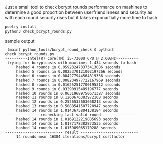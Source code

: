 Just a small tool to check bcrypt rounds performance on mashines to determine a good proportion between userfriendlieness and security as with each round security rises but it takes exponantially more time to hash.


```bash
poetry install
python3 check_bcrypt_rounds.py
```

sample output

```
 (main) python_tools/bcrypt_round_check $ python3 check_bcrypt_rounds.py
----------Intel(R) Core(TM) i5-7300U CPU @ 2.60GHz----------
-trying for bcryptcosts with maxtime: 1.434 seconds to hash-
     hashed 4 rounds in 0.059232473373413086 seconds
     hashed 5 rounds in 0.0025370121002197266 seconds
     hashed 6 rounds in 0.004277944564819336 seconds
     hashed 7 rounds in 0.008234977722167969 seconds
     hashed 8 rounds in 0.016252517700195312 seconds
     hashed 9 rounds in 0.03290915489196777 seconds
     hashed 10 rounds in 0.06319689750671387 seconds
     hashed 11 rounds in 0.1260676383972168 seconds
     hashed 12 rounds in 0.2526533603668213 seconds
     hashed 13 rounds in 0.5088541507720947 seconds
     hashed 14 rounds in 1.0143675804138184 seconds
--------------- rechecking last valid round ----------------
     hashed 14 rounds in 1.0169122219085693 seconds
     hashed 14 rounds in 1.0177178382873535 seconds
     hashed 14 rounds in 1.015989065170288 seconds
-------------------------- result --------------------------
     14 rounds mean 16384 iterations/bcrypt costfactor
```
